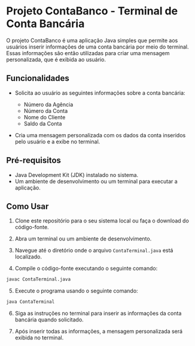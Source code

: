 # Projeto ContaBanco - Terminal de Conta Bancária

O projeto ContaBanco é uma aplicação Java simples que permite aos usuários inserir informações de uma conta bancária por meio do terminal. Essas informações são então utilizadas para criar uma mensagem personalizada, que é exibida ao usuário.

## Funcionalidades

- Solicita ao usuário as seguintes informações sobre a conta bancária:

  - Número da Agência
  - Número da Conta
  - Nome do Cliente
  - Saldo da Conta

- Cria uma mensagem personalizada com os dados da conta inseridos pelo usuário e a exibe no terminal.

## Pré-requisitos

- Java Development Kit (JDK) instalado no sistema.
- Um ambiente de desenvolvimento ou um terminal para executar a aplicação.

## Como Usar

1. Clone este repositório para o seu sistema local ou faça o download do código-fonte.

2. Abra um terminal ou um ambiente de desenvolvimento.

3. Navegue até o diretório onde o arquivo `ContaTerminal.java` está localizado.

4. Compile o código-fonte executando o seguinte comando:

```bash
javac ContaTerminal.java
```

5. Execute o programa usando o seguinte comando:

```bash
java ContaTerminal
```

6. Siga as instruções no terminal para inserir as informações da conta bancária quando solicitado.

7. Após inserir todas as informações, a mensagem personalizada será exibida no terminal.
